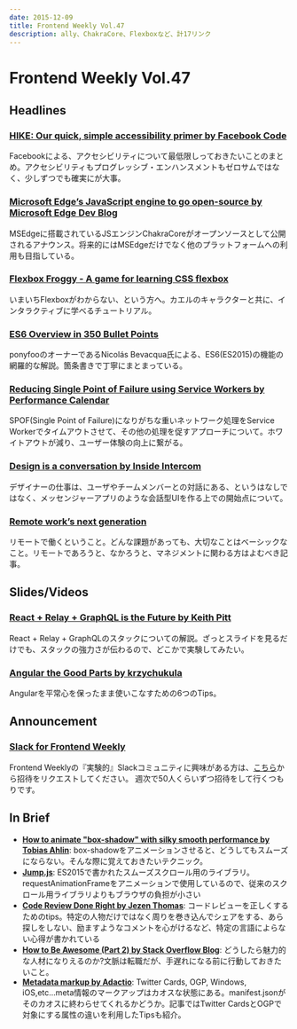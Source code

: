 ```yaml
---
date: 2015-12-09
title: Frontend Weekly Vol.47
description: ally、ChakraCore、Flexboxなど、計17リンク
---
```


# Frontend Weekly Vol.47

## Headlines

### [HIKE: Our quick, simple accessibility primer by Facebook Code](https://code.facebook.com/posts/1152362248125846/hike-our-quick-simple-accessibility-primer/)

Facebookによる、アクセシビリティについて最低限しっておきたいことのまとめ。アクセシビリティもプログレッシブ・エンハンスメントもゼロサムではなく、少しずつでも確実にが大事。

### [Microsoft Edge’s JavaScript engine to go open-source by Microsoft Edge Dev Blog](https://blogs.windows.com/msedgedev/2015/12/05/open-source-chakra-core/)

MSEdgeに搭載されているJSエンジンChakraCoreがオープンソースとして公開されるアナウンス。将来的にはMSEdgeだけでなく他のプラットフォームへの利用も目指している。

### [Flexbox Froggy - A game for learning CSS flexbox](http://flexboxfroggy.com/)

いまいちFlexboxがわからない、という方へ。カエルのキャラクターと共に、インタラクティブに学べるチュートリアル。

### [ES6 Overview in 350 Bullet Points](https://github.com/bevacqua/es6)

ponyfooのオーナーであるNicolás Bevacqua氏による、ES6(ES2015)の機能の網羅的な解説。箇条書きで丁寧にまとまっている。

### [Reducing Single Point of Failure using Service Workers by Performance Calendar](http://calendar.perfplanet.com/2015/reducing-single-point-of-failure-using-service-workers/)

SPOF(Single Point of Failure)になりがちな重いネットワーク処理をService Workerでタイムアウトさせて、その他の処理を促すアプローチについて。ホワイトアウトが減り、ユーザー体験の向上に繋がる。

### [Design is a conversation by Inside Intercom](https://blog.intercom.io/design-is-a-conversation/)

デザイナーの仕事は、ユーザやチームメンバーとの対話にある、というはなしではなく、メッセンジャーアプリのような会話型UIを作る上での開始点について。

### [Remote work’s next generation](http://blog.invisionapp.com/remote-works-next-generation/)

リモートで働くということ。どんな課題があっても、大切なことはベーシックなこと。リモートであろうと、なかろうと、マネジメントに関わる方はよむべき記事。

## Slides/Videos

### [React + Relay + GraphQL is the Future by Keith Pitt](https://speakerdeck.com/keithpitt/react-plus-relay-plus-graphql-is-the-future)

React + Relay + GraphQLのスタックについての解説。ざっとスライドを見るだけでも、スタックの強力さが伝わるので、どこかで実験してみたい。

### [Angular the Good Parts by krzychukula](https://speakerdeck.com/krzychukula/angular-the-good-parts)

Angularを平常心を保ったまま使いこなすための6つのTips。

## Announcement

### [Slack for Frontend Weekly](https://studiomohawk.typeform.com/to/Kj8Gaj)

Frontend Weeklyの『実験的』Slackコミュニティに興味がある方は、[こちら](https://studiomohawk.typeform.com/to/Kj8Gaj)から招待をリクエストしてください。 週次で50人くらいずつ招待をして行くつもりです。

## In Brief

- [**How to animate "box-shadow" with silky smooth performance by Tobias Ahlin**](http://tobiasahlin.com/blog/how-to-animate-box-shadow/): box-shadowをアニメーションさせると、どうしてもスムーズにならない。そんな際に覚えておきたいテクニック。
- [**Jump.js**](http://callmecavs.github.io/jump.js/): ES2015で書かれたスムーズスクロール用のライブラリ。requestAnimationFrameをアニメーションで使用しているので、従来のスクロール用ライブラリよりもブラウザの負担が小さい
- [**Code Review Done Right by Jezen Thomas**](http://jezenthomas.com/code-review-done-right/): コードレビューを正しくするためのtips。特定の人物だけではなく周りを巻き込んでシェアをする、あら探しをしない、励ますようなコメントを心がけるなど、特定の言語によらない心得が書かれている
- [**How to Be Awesome (Part 2) by Stack Overflow Blog**](http://blog.stackoverflow.com/2015/11/how-to-be-awesome-part-2/): どうしたら魅力的な人材になりえるのか?文脈は転職だが、手遅れになる前に行動しておきたいこと。
- [**Metadata markup by Adactio**](https://adactio.com/journal/9881): Twitter Cards, OGP, Windows, iOS,etc...meta情報のマークアップはカオスな状態にある。manifest.jsonがそのカオスに終わらせてくれるかどうか。記事ではTwitter CardsとOGPで対象にする属性の違いを利用したTipsも紹介。
